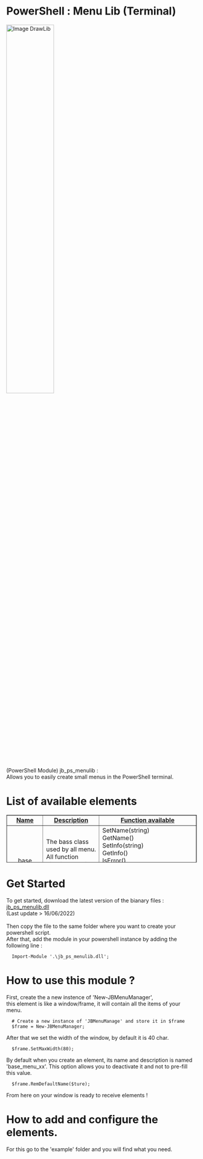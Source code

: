 # PowerShell : Menu Lib (Terminal)
<img src="http://j-bauer.fr/assets/img/proj/jb_ps_menulib.jpg" alt="Image DrawLib" width="50%" height="50%"><br>

(PowerShell Module) jb_ps_menulib :</br>
Allows you to easily create small menus in the PowerShell terminal.
</br>

# List of available elements
<table style="border-collapse: collapse; width: 100%; height: 126px;" border="1">
<tbody>
<tr style="height: 18px;">
<td style="width: 23.4375%; text-align: center; height: 18px;"><span style="text-decoration: underline;"><strong>Name</strong></span></td>
<td style="width: 41.9034%; text-align: center; height: 18px;"><span style="text-decoration: underline;"><strong>Description</strong></span></td>
<td style="width: 34.6591%; text-align: center; height: 18px;"><span style="text-decoration: underline;"><strong>Function available</strong></span></td>
</tr>
<tr style="height: 18px;">
<td style="width: 23.4375%; height: 18px; text-align: center;">base</td>
<td style="width: 41.9034%; height: 18px;">The bass class used by all menu.<br />All function discribe here is available in all other elements.</td>
<td style="width: 34.6591%; height: 18px;">SetName(string)<br />GetName()<br />SetInfo(string)<br />GetInfo()<br />IsError()<br />GetError()<br />SetBGColor(ConsoleColor)<br />SetFGColor(ConsoleColor)<br />ToString()</td>
</tr>
<tr style="height: 18px;">
<td style="width: 23.4375%; height: 18px; text-align: center;">textbox</td>
<td style="width: 41.9034%; height: 18px;">A simple text box.</td>
<td style="width: 34.6591%; height: 18px;">(same as base)</td>
</tr>
<tr style="height: 18px;">
<td style="width: 23.4375%; text-align: center; height: 18px;">spacer</td>
<td style="width: 41.9034%; height: 18px;">A empty space which can be added between two elements to separate them. The height is configurable.</td>
<td style="width: 34.6591%; height: 18px;">(same as base)<br />SetMaxHight(int)</td>
</tr>
<tr style="height: 18px;">
<td style="width: 23.4375%; text-align: center; height: 18px;">menu</td>
<td style="width: 41.9034%; height: 18px;">Creates a menu that allows you to select one of the available options. The choice is transferred to the scriptblock.</td>
<td style="width: 34.6591%; height: 18px;">(same as base)<br />AddMenu(string, string)<br />&nbsp;- [Name, Info]<br />EditMenu(int, string, string)<br />&nbsp;- [id, Name, Info]<br />RemMenu(int) [id]<br />CountMenu()<br />SetExit(bool)<br />SetOutput(ScriptBlock)</td>
</tr>
<tr style="height: 18px;">
<td style="width: 23.4375%; text-align: center; height: 18px;">input</td>
<td style="width: 41.9034%; height: 18px;">Creates a menu allowing you to enter various requested values. The values are transmitted in the scriptblock.</td>
<td style="width: 34.6591%; height: 18px;">(same as base)<br />AddInput(string,string,string)<br />&nbsp;- [Name, Type, defaultVal]<br />EditInput(int,string,string,string)<br />&nbsp;- [id, Name, Type, defaultVal]<br />RemInput(int) [id]<br />CountInput()<br />SetOutput(ScriptBlock)</td>
</tr>
<tr style="height: 18px;">
<td style="width: 23.4375%; height: 18px; text-align: center;">progress</td>
<td style="width: 41.9034%; height: 18px;">Cr&eacute;e une ou plusieurs bar de progression.</td>
<td style="width: 34.6591%; height: 18px;">(same as base)<br />AddProgress(string,int,int)<br />- [info, value, maxValue]<br />EditProgress(int,string,int,int)<br />- [id, info, value, maxValue]<br />RemProgress(int) [id]</td>
</tr>
</tbody>
</table>

# Get Started
To get started, download the latest version of the bianary files : <a href="https://github.com/jo57430/PowerShell_menulib/raw/master/jb_ps_menulib.dll" target="_blank">jb_ps_menulib.dll</a></br>
(Last update > 16/06/2022)</br>
</br>
Then copy the file to the same folder where you want to create your powershell script.</br>
After that, add the module in your powershell instance by adding the following line :
```
  Import-Module '.\jb_ps_menulib.dll';
```
# How to use this module ?
First, create the a new instence of 'New-JBMenuManager',</br>
this element is like a window/frame, it will contain all the items of your menu.
```
  # Create a new instance of 'JBMenuManage' and store it in $frame
  $frame = New-JBMenuManager;
```
After that we set the width of the window, by default it is 40 char. 
```
  $frame.SetMaxWidth(80);
```
By default when you create an element, its name and description is named 'base_menu_xx'. 
This option allows you to deactivate it and not to pre-fill this value.
```
  $frame.RemDefaultName($ture);
```
From here on your window is ready to receive elements !
# How to add and configure the elements.
For this go to the 'example' folder and you will find what you need.
